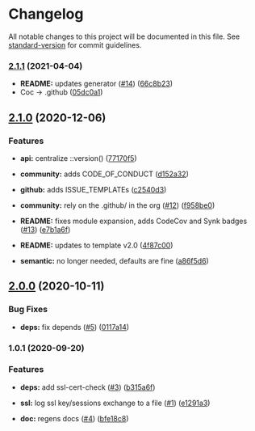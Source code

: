 # Changelog

All notable changes to this project will be documented in this file. See [standard-version](https://github.com/conventional-changelog/standard-version) for commit guidelines.

### [2.1.1](https://github.com/p6m7g8/p6df-openssl/compare/v2.1.0...v2.1.1) (2021-04-04)


* **README:** updates generator ([#14](https://github.com/p6m7g8/p6df-openssl/issues/14)) ([66c8b23](https://github.com/p6m7g8/p6df-openssl/commit/66c8b2346eff46039c72cbe3e6573fc60be763ad))
* Coc -> .github ([05dc0a1](https://github.com/p6m7g8/p6df-openssl/commit/05dc0a1de59ef392c04e5e7ab6236c8efbe31ca1))

## [2.1.0](https://github.com/p6m7g8/p6df-openssl/compare/v2.0.0...v2.1.0) (2020-12-06)


### Features

* **api:** centralize ::version() ([77170f5](https://github.com/p6m7g8/p6df-openssl/commit/77170f5335ddbd9cc1f950772ba8f23b78920d98))
* **community:** adds CODE_OF_CONDUCT ([d152a32](https://github.com/p6m7g8/p6df-openssl/commit/d152a3279d7e2305cfe11bfe584287d79f4181ce))
* **github:** adds ISSUE_TEMPLATEs ([c2540d3](https://github.com/p6m7g8/p6df-openssl/commit/c2540d324371978181bb051610896d65174880a8))


* **community:** rely on the .github/ in the org ([#12](https://github.com/p6m7g8/p6df-openssl/issues/12)) ([f958be0](https://github.com/p6m7g8/p6df-openssl/commit/f958be0d375576a796a6c570f56a77242842da93))
* **README:** fixes module expansion, adds CodeCov and Synk badges ([#13](https://github.com/p6m7g8/p6df-openssl/issues/13)) ([e7b1a6f](https://github.com/p6m7g8/p6df-openssl/commit/e7b1a6f26abee3734e42c66e162eaef3cb9c8b58))
* **README:** updates to template v2.0 ([4f87c00](https://github.com/p6m7g8/p6df-openssl/commit/4f87c00bbbfc7955b207269f670504cf2faa1eea))
* **semantic:** no longer needed, defaults are fine ([a86f5d6](https://github.com/p6m7g8/p6df-openssl/commit/a86f5d6b8d31c6a09d0e41366186175e7baab2be))

## [2.0.0](https://github.com/p6m7g8/p6df-openssl/compare/v1.0.1...v2.0.0) (2020-10-11)


### Bug Fixes

* **deps:** fix depends ([#5](https://github.com/p6m7g8/p6df-openssl/issues/5)) ([0117a14](https://github.com/p6m7g8/p6df-openssl/commit/0117a147cf5584dd74138c5b6bfcfc8f05ccf3e0))

### 1.0.1 (2020-09-20)


### Features

* **deps:** add ssl-cert-check ([#3](https://github.com/p6m7g8/p6df-openssl/issues/3)) ([b315a6f](https://github.com/p6m7g8/p6df-openssl/commit/b315a6f298c1a514c03852d2da1957eddd4fd216))
* **ssl:** log ssl key/sessions exchange to a file ([#1](https://github.com/p6m7g8/p6df-openssl/issues/1)) ([e1291a3](https://github.com/p6m7g8/p6df-openssl/commit/e1291a3c3e32e14702e6541e722171b998a42788))


* **doc:** regens docs ([#4](https://github.com/p6m7g8/p6df-openssl/issues/4)) ([bfe18c8](https://github.com/p6m7g8/p6df-openssl/commit/bfe18c81ec125d0dd52c29d1dd8ff08de47cac08))
